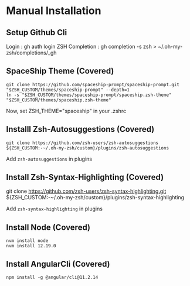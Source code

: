 # Manual Installation






## Setup Github Cli
Login : gh auth login
ZSH Completion : gh completion -s zsh > ~/.oh-my-zsh/completions/_gh


## SpaceShip Theme (Covered)
```shell
git clone https://github.com/spaceship-prompt/spaceship-prompt.git "$ZSH_CUSTOM/themes/spaceship-prompt" --depth=1
ln -s "$ZSH_CUSTOM/themes/spaceship-prompt/spaceship.zsh-theme" "$ZSH_CUSTOM/themes/spaceship.zsh-theme"
```

Now, set ZSH_THEME="spaceship" in your .zshrc


## Installl Zsh-Autosuggestions (Covered)
```shell
git clone https://github.com/zsh-users/zsh-autosuggestions ${ZSH_CUSTOM:-~/.oh-my-zsh/custom}/plugins/zsh-autosuggestions
```

Add `zsh-autosuggestions` in plugins


## Install Zsh-Syntax-Highlighting (Covered)
git clone https://github.com/zsh-users/zsh-syntax-highlighting.git ${ZSH_CUSTOM:-~/.oh-my-zsh/custom}/plugins/zsh-syntax-highlighting

Add `zsh-syntax-highlighting` in plugins

## Install Node (Covered)
```shell
nvm install node
nvm install 12.19.0
```


## Install AngularCli (Covered)
```shell
npm install -g @angular/cli@11.2.14
```
